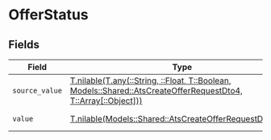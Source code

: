 # OfferStatus


## Fields

| Field                                                                                                                                                                        | Type                                                                                                                                                                         | Required                                                                                                                                                                     | Description                                                                                                                                                                  | Example                                                                                                                                                                      |
| ---------------------------------------------------------------------------------------------------------------------------------------------------------------------------- | ---------------------------------------------------------------------------------------------------------------------------------------------------------------------------- | ---------------------------------------------------------------------------------------------------------------------------------------------------------------------------- | ---------------------------------------------------------------------------------------------------------------------------------------------------------------------------- | ---------------------------------------------------------------------------------------------------------------------------------------------------------------------------- |
| `source_value`                                                                                                                                                               | [T.nilable(T.any(::String, ::Float, T::Boolean, Models::Shared::AtsCreateOfferRequestDto4, T::Array[::Object]))](../../models/shared/atscreateofferrequestdtosourcevalue.md) | :heavy_minus_sign:                                                                                                                                                           | The source value of the offer status.                                                                                                                                        | Pending                                                                                                                                                                      |
| `value`                                                                                                                                                                      | [T.nilable(Models::Shared::AtsCreateOfferRequestDtoValue)](../../models/shared/atscreateofferrequestdtovalue.md)                                                             | :heavy_minus_sign:                                                                                                                                                           | The status of the offer.                                                                                                                                                     | pending                                                                                                                                                                      |
